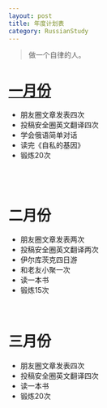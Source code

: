 ```yaml
---
layout: post
title: 年度计划表
category: RussianStudy
---
```


>做一个自律的人。

<script language="javascript" type="text/javascript"> 
    function isHidden(oDiv){
      var vDiv = document.getElementById(oDiv);
      vDiv.style.display = (vDiv.style.display == 'none')?'block':'none';
    }
</script> 

<a href="#" onClick="isHidden('aa')"><span>
# 一月份 
</span></a>

<span id='aa'>

+ 朋友圈文章发表四次
+ 投稿安全圈英文翻译四次
+ 学会俄语简单对话
+ 读完《自私的基因》
+ 锻炼20次

</span>
<br />

<br />

# 二月份
+ 朋友圈文章发表两次
+ 投稿安全圈英文翻译两次
+ 伊尔库茨克四日游
+ 和老友小聚一次
+ 读一本书
+ 锻炼15次
<br />

# 三月份
+ 朋友圈文章发表四次
+ 投稿安全圈英文翻译四次
+ 读一本书
+ 锻炼20次
